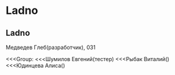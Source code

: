 # Ladno

## Ladno

Медведев Глеб(разработчик), 031

<<<Group:
<<<Шумилов Евгений(тестер)
<<<Рыбак Виталий()
<<<Юдинцева Алиса()
